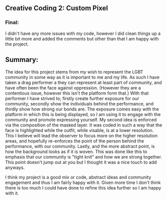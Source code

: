 ## Creative Coding 2: Custom Pixel

### Final:

I didn't have any more issues with my code, however I did clean things up a little bit more and added the comments but other than that I am happy with the project.

## Summary:

The idea for this project stems from my wish to represent the LGBT community in some way as it is important to me and my life. As such I have taken a drag performer a they can represent at least part of community, and have often been the face against oppression. (However they are a contentious issue, however this isn't the platform form that.) With that performer I have strived to; firstly create further exposure for our community, secondly show the individuals behind the performance, and thirdly show how strong our bonds are. The exposure comes easy with the platform in which this is being displayed, so I am using it to engage with the community and promote expressing yourself. My second idea is enforced via the composition of the masked layer. It was coded in such a way that the face is highlighted while the outfit, while visable, is at a lower resolution. This I believe will lead the observer to focus more on the higher resolution areas, and hopefully re-enforces the point of the person behind the performance, with our community. Lastly, and the more abstract point, is how the background looks as if it is woven. This was done like this to emphasis that our community is "tight knit" and how we are strong together. This point doesn't jump out at you but I thought it was a nice touch to add anyways. 

I think my project is a good mix or code, abstract ideas and community engagement and thus I am fairly happy with it. Given more time I don't think there is too much I could have done to refine this idea further so I am happy with it.